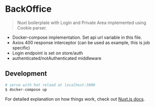 # BackOffice

> Nuxt boilerplate with Login and Private Area implemented using Cookie
> parser.

- Docker-compose implementation. Set api url variable in this file.
- Axios 400 response interceptor (can be used as example, this is job
  specific)
- Login endpoint is set on store/auth
- authenticated/notAuthenticated middleware

## Development

``` bash
# serve with hot reload at localhost:3000
$ docker-compose up
```

For detailed explanation on how things work, check out [Nuxt.js docs](https://nuxtjs.org).
